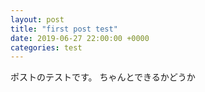 ```yaml
---
layout: post
title: "first post test"
date: 2019-06-27 22:00:00 +0000
categories: test
---
```

ポストのテストです。
ちゃんとできるかどうか